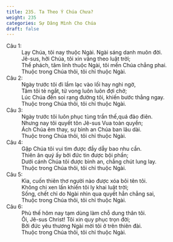 ```yaml
---
title: 235. Ta Theo Ý Chúa Chưa?
weight: 235
categories: Sự Dâng Mình Cho Chúa
draft: false
---
```

<dl><dt>Câu 1:</dt><dd data-verse="1">Lạy Chúa, tôi nay thuộc Ngài. Ngài sáng danh muôn đời. <br/>Jê-sus, hỡi Chúa, tôi xin vâng theo luật trời; <br/>Thể phách, tâm linh thuộc Ngài, tôi mến Chúa chẳng phai. <br/>Thuộc trong Chúa thôi, tôi chỉ thuộc Ngài. </dd><dt>Câu 2:</dt><dd data-verse="2">Ngày trước tôi đi lầm lạc vào lối hay nghi ngờ, <br/>Tâm tôi tẻ ngắt, tử vong luôn luôn đợi chờ; <br/>Lúc Chúa đến soi rạng đường tôi, khiến bước thẳng ngay. <br/>Thuộc trong Chúa thôi, tôi chỉ thuộc Ngài. </dd><dt>Câu 3:</dt><dd data-verse="3">Ngày trước tôi luôn phục tùng trần thế,quá đảo điên. <br/>Nhưng nay tôi quyết tôn Jê-sus Vua toàn quyền; <br/>Ách Chúa êm thay, sự bình an Chúa ban lâu dài. <br/>Thuộc trong Chúa thôi, tôi chỉ thuộc Ngài. </dd><dt>Câu 4:</dt><dd data-verse="3">Gặp Chúa tôi vui tìm được đầy dẫy bao nhu cần. <br/>Thiên ân quý ấy bởi đức tin được bội phần; <br/>Dưới cánh Chúa tôi được bình an, chẳng chút lung lay. <br/>Thuộc trong Chúa thôi, tôi chỉ thuộc Ngài. </dd><dt>Câu 5:</dt><dd data-verse="3">Kìa, cuốn thiên thơ người nào được xóa bôi tên tôi. <br/>Không chi xen lấn khiến tôi ly khai luật trời; <br/>Sống, chết chỉ do Ngài nhìn qua quyết hẳn chẳng sai, <br/>Thuộc trong Chúa thôi, tôi chỉ thuộc Ngài. </dd><dt>Câu 6:</dt><dd data-verse="3">Phù thế hôm nay tạm dùng làm chỗ dung thân tôi. <br/>Ôi, Jê-sus Christ! Tôi xin quy phục trọn đời; <br/>Bởi đức yêu thương Ngài mời tôi ở trên thiên đài. <br/>Thuộc trong Chúa thôi, tôi chỉ thuộc Ngài. </dd></dl>